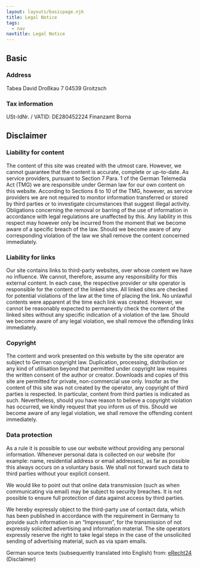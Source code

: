 ```yaml
---
layout: layouts/basicpage.njk
title: Legal Notice
tags:
  - nav
navtitle: Legal Notice
---
```

## Basic

### Address

Tabea David
Droßkau 7
04539 Groitzsch

### Tax information

USt-IdNr. / VATID: DE280452224
Finanzamt Borna

## Disclaimer

### Liability for content

The content of this site was created with the utmost care. However, we cannot guarantee that the content is accurate, complete or up-to-date. As service providers, pursuant to Section 7 Para. 1 of the German Telemedia Act (TMG) we are responsible under German law for our own content on this website. According to Sections 8 to 10 of the TMG, however, as service providers we are not required to monitor information transferred or stored by third parties or to investigate circumstances that suggest illegal activity. Obligations concerning the removal or barring of the use of information in accordance with legal regulations are unaffected by this. Any liability in this respect may however only be incurred from the moment that we become aware of a specific breach of the law. Should we become aware of any corresponding violation of the law we shall remove the content concerned immediately.

### Liability for links

Our site contains links to third-party websites, over whose content we have no influence. We cannot, therefore, assume any responsibility for this external content. In each case, the respective provider or site operator is responsible for the content of the linked sites. All linked sites are checked for potential violations of the law at the time of placing the link. No unlawful contents were apparent at the time each link was created. However, we cannot be reasonably expected to permanently check the content of the linked sites without any specific indication of a violation of the law. Should we become aware of any legal violation, we shall remove the offending links immediately.

### Copyright

The content and work presented on this website by the site operator are subject to German copyright law. Duplication, processing, distribution or any kind of utilisation beyond that permitted under copyright law requires the written consent of the author or creator. Downloads and copies of this site are permitted for private, non-commercial use only. Insofar as the content of this site was not created by the operator, any copyright of third parties is respected. In particular, content from third parties is indicated as such. Nevertheless, should you have reason to believe a copyright violation has occurred, we kindly request that you inform us of this. Should we become aware of any legal violation, we shall remove the offending content immediately.

### Data protection

As a rule it is possible to use our website without providing any personal information. Whenever personal data is collected on our website (for example: name, residential address or email addresses), as far as possible this always occurs on a voluntary basis. We shall not forward such data to third parties without your explicit consent.

We would like to point out that online data transmission (such as when communicating via email) may be subject to security breaches. It is not possible to ensure full protection of data against access by third parties.

We hereby expressly object to the third-party use of contact data, which has been published in accordance with the requirement in Germany to provide such information in an “Impressum”, for the transmission of not expressly solicited advertising and information material. The site operators expressly reserve the right to take legal steps in the case of the unsolicited sending of advertising material, such as via spam emails.

German source texts (subsequently translated into English) from: [eRecht24](https://www.e-recht24.de/muster-disclaimer.html) (Disclaimer)
